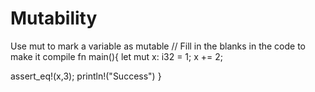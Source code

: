 # Mutability
Use mut to mark a variable as mutable
// Fill in the blanks in the code to make it compile
fn main(){
let mut x: i32 = 1;
x += 2;

assert_eq!(x,3);
println!("Success")
}

